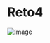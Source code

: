 # Reto4
![image](https://github.com/Pablofcf/Reto-4/assets/159049788/0d1364ac-addb-413c-9f9d-6d39c4d8fcc2)
